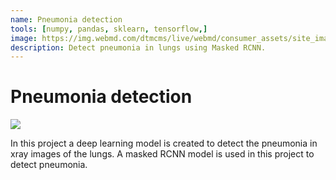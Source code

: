 ```yaml
---
name: Pneumonia detection
tools: [numpy, pandas, sklearn, tensorflow,]
image: https://img.webmd.com/dtmcms/live/webmd/consumer_assets/site_images/articles/health_tools/bronchitis_slideshow/webmd_composite_image_of_bronchitis.jpg?resize=400px:*&output-quality=50
description: Detect pneumonia in lungs using Masked RCNN.
---
```

# Pneumonia detection
![](https://img.webmd.com/dtmcms/live/webmd/consumer_assets/site_images/articles/health_tools/bronchitis_slideshow/webmd_composite_image_of_bronchitis.jpg?resize=400px:*&output-quality=50)

In this project a deep learning model is created to detect the pneumonia in xray images of the lungs. A masked RCNN model is used in this project to detect pneumonia.